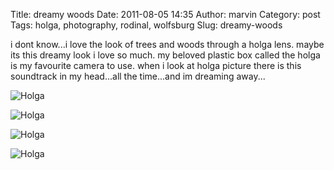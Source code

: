 Title: dreamy woods
Date: 2011-08-05 14:35
Author: marvin
Category: post
Tags: holga, photography, rodinal, wolfsburg
Slug: dreamy-woods

i dont know...i love the look of trees and woods through a holga lens.
maybe its this dreamy look i love so much. my beloved plastic box called
the holga is my favourite camera to use. when i look at holga picture
there is this soundtrack in my head...all the time...and im dreaming
away...

![Holga]({filename}/images/4872858135_fd2755bd40_b.jpg)

![Holga]({filename}/images/4873454798_facdfd8bf3_b.jpg)

![Holga]({filename}/images/4873456826_4434964a64_b.jpg)

![Holga]({filename}/images/4873473354_706e37cc28_b.jpg)

